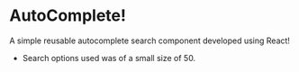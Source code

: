 # AutoComplete!

A simple reusable autocomplete search component developed using React!

- Search options used was of a small size of 50.
